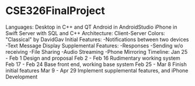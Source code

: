 # CSE326FinalProject
Languages: Desktop in C++ and QT
Android in AndroidStudio
iPhone in Swift
Server with SQL and C++
Architecture: Client-Server
Colors: "Classical" by DavidGav
Initial Features: -Notifications between two devices
-Text Message Display
Supplemental Features: -Responses
-Sending w/o receiving
-File Sharing
-Audio Streaming
-Phone Mirroring
Timeline: Jan 25 - Feb 1 Design and proposal
Feb 2 - Feb 16 Rudimentary working system
Feb 17 - Feb 24 Base front end, working base system
Feb 25 - Mar 8 Finish initial features
Mar 9 - Apr 29 Implement supplemental features, and iPhone Development
